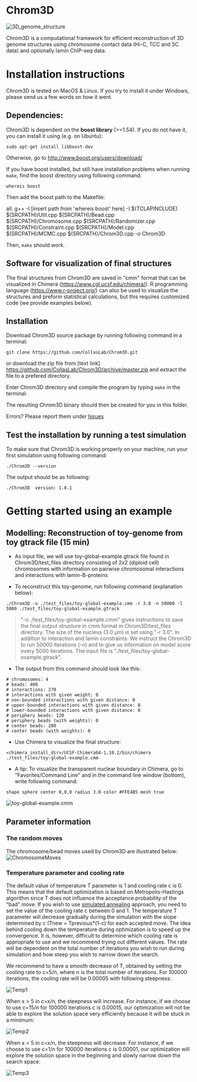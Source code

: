 # Chrom3D
![3D_genome_structure](http://collaslab.org/wp-content/uploads/2016/11/3D_model_illustration_hic.png)

Chrom3D is a computational framework for efficient reconstruction of 3D genome structures using chromosome contact data (Hi-C, TCC and 5C data) and optionally lamin ChIP-seq data.  



# Installation instructions
Chrom3D is tested on MacOS & Linux. If you try to install it under Windows, please send us a few words on how it went.  


## Dependencies:
Chrom3D is dependent on the **boost library** (>=1.54). If you do not have it,  you can install it using (e.g. on Ubuntu):

`sudo apt-get install libboost-dev`

Otherwise, go to http://www.boost.org/users/download/

If you have boost installed, but still have installation problems when running `make`, find the boost directory using following command:

`whereis boost`

Then add the boost path to the Makefile:

all:
    g++ -I [insert path from 'whereis boost' here] -I $(TCLAPINCLUDE) $(SRCPATH)/Util.cpp $(SRCPATH)/Bead.cpp $(SRCPATH)/Chromosome.cpp $(SRCPATH)/Randomizer.cpp $(SRCPATH)/Constraint.cpp $(SRCPATH)/Model.cpp $(SRCPATH)/MCMC.cpp $(SRCPATH)/Chrom3D.cpp -o Chrom3D

Then, `make` should work.


## Software for visualization of final structures
The final structures from Chrom3D are saved in "cmm" format that can be visualized in Chimera (https://www.cgl.ucsf.edu/chimera/). R programming language (https://www.r-project.org/) can also be used to visualize the structures and preform statistical calculations, but this requires customized code (we provide examples below).  


## Installation
Download Chrom3D source package by running following command in a terminal:

`git clone https://github.com/CollasLab/Chrom3D.git`

or download the zip file from [text link] https://github.com/CollasLab/Chrom3D/archive/master.zip and extract the file to a prefered directory.

Enter Chrom3D directory and compile the program by typing `make` in the terminal.

The resulting Chrom3D binary should then be created for you in this folder.

Errors?  Please report them under [Issues](https://github.com/CollasLab/Chrom3D/issues)


## Test the installation by running a test simulation
To make sure that Chrom3D is working properly on your machine, run your first simulation using following command:

`./Chrom3D --version`

The output should be as following:

`./Chrom3D  version: 1.0.1`


# Getting started using an example

## Modelling: Reconstruction of toy-genome from toy gtrack file (15 min)
* As input file, we will use toy-global-example.gtrack file found in Chrom3D/test_files directory consisting of 2x2 (diploid cell) chromosomes with information on pairwise chromosomal interactions and interactions with lamin-B-proteins

* To reconstruct this toy-genome, run following command (explanation below):

`./Chrom3D -o ./test_files/toy-global-example.cmm -r 3.0 -n 50000 -l 5000 ./test_files/toy-global-example.gtrack`

> "-o ./test_files/toy-global-example.cmm" gives instructions to save the final output structure in cmm format in Chrom3D/test_files directory. The size of the nucleus (3.0 µm) is set using "-r 3.0". In addition to interaction and lamin constraints. We instruct the Chrom3D to run 50000 iterations (-n) and to give us information on model score every 5000 iterations. The input file is "./test_files/toy-global-example.gtrack".

* The output from this command should look like this:


```
# chromosomes: 4
# beads: 400
# interactions: 270
# interactions with given weight: 0
# non-bounded interactions with given distance: 0
# upper-bounded interactions with given distance: 0
# lower-bounded interactions with given distance: 0
# periphery beads: 120
# periphery beads (with weights): 0
# center beads: 280
# center beads (with weights): 0

```

* Use Chimera to visualize the final structure:

`<chimera_install_dir>/UCSF-Chimera64-1.10.2/bin/chimera ./test_files/toy-global-example.cmm`


* A tip: To visualize the transparent nuclear boundary in Chimera, go to "Favorites/Command Line" and in the command line window (bottom), write following command:

`shape sphere center 0,0,0 radius 3.0 color #FFE4B5 mesh true`  

![toy-global-example.cmm](http://folk.uio.no/tmali/git_ups/test_image2.jpg)

## Parameter information

### The random moves

The chromosome/bead moves used by Chrom3D are illustrated below:
![ChromosomeMoves](http://collaslab.org/wp-content/uploads/2016/11/RandomMoves.png)

### Temperature parameter and cooling rate
The default value of temperature T parameter is 1 and cooling rate c is 0. This means that the default optimization is based on Metropolis-Hastings algorithm since T does not influence the acceptance probability of the “bad” move. If you wish to use [simulated annealing](https://en.wikipedia.org/wiki/Simulated_annealing) approach, you need to set the value of the cooling rate c between 0 and 1. The temperature T parameter will decrease gradually during the simulation with the slope determined by c (Tnew = Tprevious*(1-c) for each accepted move. The idea behind cooling down the temperature during optimization is to speed up the convergence. It is, however, difficult to determine which cooling rate is appropriate to use and we recommend trying out different values. The rate will be dependent on the total number of iterations you wish to run during simulation and how steep you wish to narrow down the search.

We recommend to have a smooth decrease of T, obtained by setting the cooling rate to c=5/n, where n is the total number of iterations. For 100000 iterations, the cooling rate will be 0.00005 with following steepness:

![Temp1](http://collaslab.org/wp-content/uploads/2016/11/Temp1.png)

When x > 5 in c=x/n, the steepness will increase. For instance, if we choose to use c=15/n for 100000 iterations c is 0.00015, our optimization will not be able to explore the solution space very efficiently because it will be stuck in a minimum:

![Temp2](http://collaslab.org/wp-content/uploads/2016/11/Temp2.png)

When x < 5 in c=x/n, the steepness will decrease. For instance, if we choose to use c=1/n for 100000 iterations c is 0.00001, our optimization will explore the solution space in the beginning and slowly narrow down the search space:

![Temp3](http://collaslab.org/wp-content/uploads/2016/11/Temp3.png)
